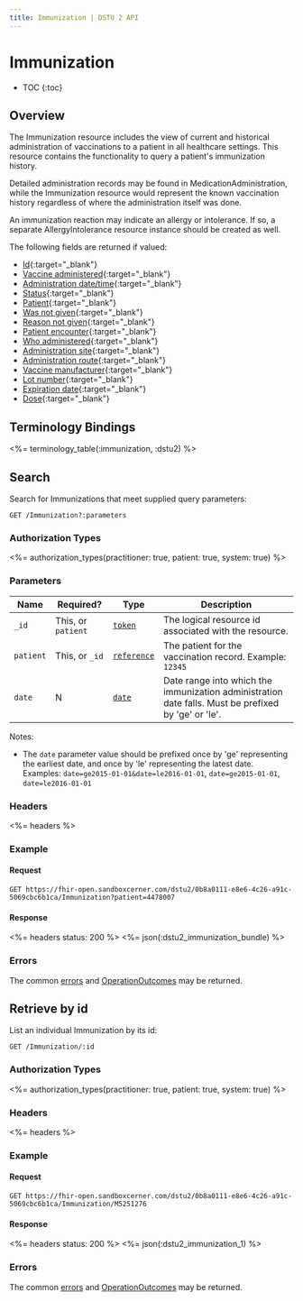 ```yaml
---
title: Immunization | DSTU 2 API
---
```


# Immunization

* TOC
{:toc}

## Overview

The Immunization resource includes the view of current and historical administration of vaccinations to a patient in all healthcare settings. This resource contains the functionality to query a patient's immunization history.

Detailed administration records may be found in MedicationAdministration, while the Immunization resource would represent the known vaccination history regardless of where the administration itself was done.

An immunization reaction may indicate an allergy or intolerance. If so, a separate AllergyIntolerance resource instance should be created as well.

The following fields are returned if valued:

* [Id](http://hl7.org/fhir/dstu2/resource-definitions.html#Resource.id){:target="_blank"}
* [Vaccine administered](http://hl7.org/fhir/DSTU2/immunization-definitions.html#Immunization.vaccineCode){:target="_blank"}
* [Administration date/time](http://hl7.org/fhir/DSTU2/immunization-definitions.html#Immunization.date){:target="_blank"}
* [Status](http://hl7.org/fhir/DSTU2/immunization-definitions.html#Immunization.status){:target="_blank"}
* [Patient](http://hl7.org/fhir/DSTU2/immunization-definitions.html#Immunization.patient){:target="_blank"}
* [Was not given](http://hl7.org/fhir/DSTU2/immunization-definitions.html#Immunization.wasNotGiven){:target="_blank"}
* [Reason not given](http://hl7.org/fhir/DSTU2/immunization-definitions.html#Immunization.explanation.reasonNotGiven){:target="_blank"}
* [Patient encounter](http://hl7.org/fhir/DSTU2/immunization-definitions.html#Immunization.encounter){:target="_blank"}
* [Who administered](http://hl7.org/fhir/DSTU2/immunization-definitions.html#Immunization.performer){:target="_blank"}
* [Administration site](http://hl7.org/fhir/DSTU2/immunization-definitions.html#Immunization.location){:target="_blank"}
* [Administration route](http://hl7.org/fhir/DSTU2/immunization-definitions.html#Immunization.route){:target="_blank"}
* [Vaccine manufacturer](http://hl7.org/fhir/DSTU2/immunization-definitions.html#Immunization.manufacturer){:target="_blank"}
* [Lot number](http://hl7.org/fhir/DSTU2/immunization-definitions.html#Immunization.lotNumber){:target="_blank"}
* [Expiration date](http://hl7.org/fhir/DSTU2/immunization-definitions.html#Immunization.expirationDate){:target="_blank"}
* [Dose](http://hl7.org/fhir/DSTU2/immunization-definitions.html#Immunization.doseQuantity){:target="_blank"}

## Terminology Bindings

<%= terminology_table(:immunization, :dstu2) %>

## Search

Search for Immunizations that meet supplied query parameters:

    GET /Immunization?:parameters

### Authorization Types

<%= authorization_types(practitioner: true, patient: true, system: true) %>

### Parameters

 Name      | Required?          | Type          | Description
-----------|--------------------|---------------|-----------------------------------------------------------------------------------------------------
 `_id`     | This, or `patient` | [`token`]     | The logical resource id associated with the resource.
 `patient` | This, or `_id`     | [`reference`] | The patient for the vaccination record. Example: `12345`
 `date`    | N                  | [`date`]      | Date range into which the immunization administration date falls. Must be prefixed by 'ge' or 'le'.

Notes:
 - The `date` parameter value should be prefixed once by 'ge' representing the earliest date, and once by 'le' representing the latest date. Examples: `date=ge2015-01-01&date=le2016-01-01`, `date=ge2015-01-01`, `date=le2016-01-01`

### Headers

<%= headers %>

### Example

#### Request

    GET https://fhir-open.sandboxcerner.com/dstu2/0b8a0111-e8e6-4c26-a91c-5069cbc6b1ca/Immunization?patient=4478007

#### Response

<%= headers status: 200 %>
<%= json(:dstu2_immunization_bundle) %>

### Errors

The common [errors] and [OperationOutcomes] may be returned.

## Retrieve by id

List an individual Immunization by its id:

    GET /Immunization/:id

### Authorization Types

<%= authorization_types(practitioner: true, patient: true, system: true) %>

### Headers

<%= headers %>

### Example

#### Request

    GET https://fhir-open.sandboxcerner.com/dstu2/0b8a0111-e8e6-4c26-a91c-5069cbc6b1ca/Immunization/M5251276

#### Response

<%= headers status: 200 %>
<%= json(:dstu2_immunization_1) %>

### Errors

The common [errors] and [OperationOutcomes] may be returned.

[`token`]: http://hl7.org/fhir/DSTU2/search.html#token
[`reference`]: http://hl7.org/fhir/dstu2/search.html#reference
[`date`]: http://hl7.org/fhir/DSTU2/search.html#date
[errors]: ../../#client-errors
[OperationOutcomes]: ../../#operation-outcomes
